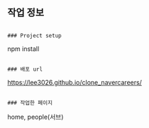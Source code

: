 ## 작업 정보

```

### Project setup

```

npm install

```

### 배포 url

```

https://lee3026.github.io/clone_navercareers/

```

### 작업한 페이지

```

home, people(서브)

```

```

